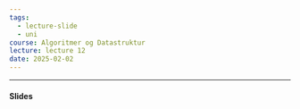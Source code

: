 ```yaml
---
tags:
  - lecture-slide
  - uni
course: Algoritmer og Datastruktur
lecture: lecture 12
date: 2025-02-02
---
```

--- 
#### Slides

